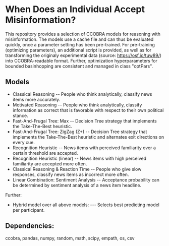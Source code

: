 # When Does an Individual Accept Misinformation?
This repository provides a selection of CCOBRA models for reasoning with misinformation. The models use a cache file and can thus be evaluated quickly, once a parameter setting has been pre-trained. For pre-training (optimizing parameters), an additional script is provided, as well as for transforming the originaly experimental data (source: https://osf.io/tuw89/) into CCOBRA-readable format. Further, optimization hyperparameters for bounded basinhopping are consistent and managed in class "optPars".
## Models
 - Classical Reasoning -- People who think analytically, classify news items more accurately.
 - Motivated Reasoning -- People who think analytically, classify information as correct that is favorable with respect to their own political stance.
 - Fast-And-Frugal Tree: Max -- Decision Tree strategy that implements the Take-The-Best heuristic.
 - Fast-And-Frugal Tree: ZigZag (Z+) -- Decision Tree strategy that implements the Take-The-Best heuristic and alternates exit directions on every cue.
 - Recognition Heuristic -- News items with perceived familiarity over a certain threshold are accepted.
 - Recognition Heuristic (linear) -- News items with high perceived familiarity are accepted more often.
 - Classical Reasoning & Reaction Time -- People who give slow responses, classify news items as incorrect more often.
 - Linear Combination: Sentiment Analysis -- Acceptance probability can be determined by sentiment analysis of a news item headline.

Further:
 - Hybrid model over all above models: --- Selects best predicting model per participant. 

## Dependencies:
ccobra, pandas, numpy, random, math, scipy, empath, os, csv
